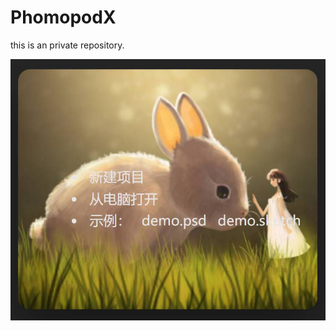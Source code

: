 # PhomopodX
this is an private repository.

![](https://github.com/KnIfER/PhomopodX/blob/master/ext/Screenshot.jpg)
